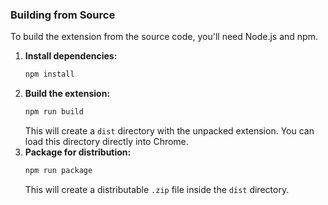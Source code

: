 ### Building from Source

To build the extension from the source code, you'll need Node.js and npm.

1.  **Install dependencies:**
    ```bash
    npm install
    ```
2.  **Build the extension:**
    ```bash
    npm run build
    ```
    This will create a `dist` directory with the unpacked extension. You can load this directory directly into Chrome.
3.  **Package for distribution:**
    ```bash
    npm run package
    ```
    This will create a distributable `.zip` file inside the `dist` directory.
